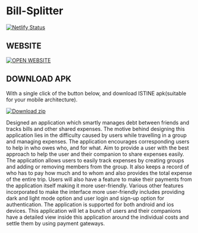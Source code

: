 # Bill-Splitter
[![Netlify Status](https://api.netlify.com/api/v1/badges/d71386ca-989d-4cf1-a09a-791d466c3a6c/deploy-status)](https://app.netlify.com/sites/bill-splitter-shrey/deploys)

## WEBSITE

[![OPEN WEBSITE](https://custom-icon-badges.herokuapp.com/badge/-website-blue?style=for-the-badge&logo=website&logoColor=white "GOTO WEB")](https://bill-splitter-shrey.netlify.app/)
## DOWNLOAD APK

With a single click of the button below, and download ISTINE apk(suitable for your mobile architecture).
<!-- BEGIN LATEST DOWNLOAD BUTTON -->
[![Download zip](https://custom-icon-badges.herokuapp.com/badge/-Download-blue?style=for-the-badge&logo=download&logoColor=white "Download zip")](https://drive.google.com/file/d/1leNhjD-IVTYUAf8DNuDH25UBGDlJJaPS/view)
<!-- END LATEST DOWNLOAD BUTTON -->

Designed an application which smartly manages debt between friends and tracks bills and other shared expenses.
The motive behind designing this application lies in the difficulty caused by users while travelling in a group and managing expenses. 
The application encourages corresponding users to help in who owes who, and for what. Aim to provide a user with the best approach to help the user and their companion to share expenses easily.
The application allows users to easily track expenses by creating groups and adding or removing members from the group. It also keeps a record of who has to pay how much and to whom and also provides the total expense of the entire trip. Users will also have a feature to make their payments from the application itself making it more user-friendly.
Various other features incorporated to make the interface more user-friendly includes providing dark and light mode option and user login and sign-up option for authentication.
The application is supported for both android and ios devices.
This application will let a bunch of users and their companions have a detailed view inside this application around the individual costs and settle them by using payment gateways.
